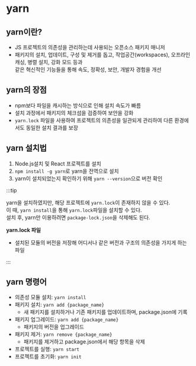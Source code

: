 # yarn

## yarn이란?

- JS 프로젝트의 의존성을 관리하는데 사용되는 오픈소스 패키지 매니저
- 패키지의 설치, 업데이트, 구성 및 제거를 돕고, 작업공간(workspaces), 오프라인 캐싱, 병렬 설치, 강화 모드 등과<br/>
  같은 혁신적인 기능들을 통해 속도, 정확성, 보안, 개발자 경험을 개선

## yarn의 장점

- npm보다 파일을 캐시하는 방식으로 인해 설치 속도가 빠름
- 설치 과정에서 패키지의 체크섬을 검증하여 보안을 강화
- `yarn.lock` 파일을 사용하여 프로젝트의 의존성을 일관되게 관리하여 다른 환경에서도 동일한 설치 결과를 보장

## yarn 설치법

1. Node.js설치 및 React 프로젝트를 설치
2. `npm install -g yarn`로 yarn을 전역으로 설치
3. yarn이 설치되었는지 확인하기 위해 `yarn --version`으로 버전 확인

:::tip

yarn을 설치하였지만, 해당 프로젝트에 `yarn.lock`이 존재하지 않을 수 있다.<br/>
이 때, `yarn install`을 통해 `yarn.lock`파일을 설치할 수 있다.<br/>
설치 후, yarn만 이용하려면 `package-lock.json`을 삭제해도 된다.<br/>

**yarn.lock 파일**<br/>

- 설치된 모듈의 버전을 저장해 어디서나 같은 버전과 구조의 의존성을 가지게 하는 파일

:::

## yarn 명령어

- 의존성 모듈 설치: `yarn install`
- 패키지 설치: `yarn add {package_name}`
  - 새 패키지를 설치하거나 기존 패키지를 업데이트하며, package.json에 기록
- 패키지 업그레이드: `yarn add {package_name}`
  - 패키지의 버전을 업그레이드
- 패키지 제거: `yarn remove {package_name}`
  - 패키지를 제거하고 package.json에서 해당 항목을 삭제
- 프로젝트를 실행: `yarn start`
- 프로젝트를 초기화: `yarn init`
